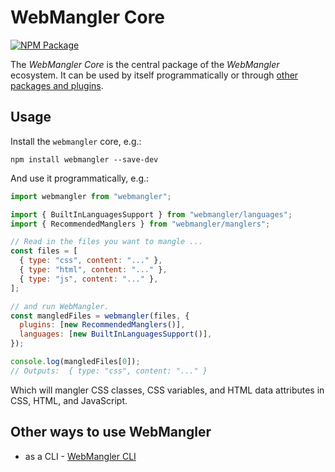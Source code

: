 # WebMangler Core

[![NPM Package][npm-image]][npm-url]

The _WebMangler Core_ is the central package of the _WebMangler_ ecosystem. It
can be used by itself programmatically or through [other packages and
plugins](#other-ways-to-use-webmangler).

## Usage

Install the `webmangler` core, e.g.:

```shell
npm install webmangler --save-dev
```

And use it programmatically, e.g.:

```js
import webmangler from "webmangler";

import { BuiltInLanguagesSupport } from "webmangler/languages";
import { RecommendedManglers } from "webmangler/manglers";

// Read in the files you want to mangle ...
const files = [
  { type: "css", content: "..." },
  { type: "html", content: "..." },
  { type: "js", content: "..." },
];

// and run WebMangler.
const mangledFiles = webmangler(files, {
  plugins: [new RecommendedManglers()],
  languages: [new BuiltInLanguagesSupport()],
});

console.log(mangledFiles[0]);
// Outputs:  { type: "css", content: "..." }
```

Which will mangler CSS classes, CSS variables, and HTML data attributes in CSS,
HTML, and JavaScript.

## Other ways to use WebMangler

- as a CLI - [WebMangler CLI](https://www.npmjs.com/package/webmangler-cli)

[npm-url]: https://www.npmjs.com/package/webmangler "NPM package"
[npm-image]: https://img.shields.io/npm/v/webmangler.svg
